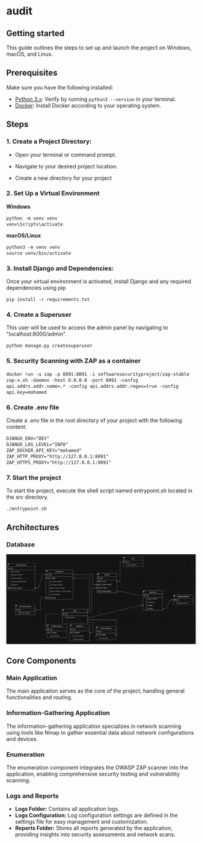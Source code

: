 # audit



## Getting started

This guide outlines the steps to set up and launch the project on Windows, macOS, and Linux.

## Prerequisites
Make sure you have the following installed:

- [Python 3.x](https://www.python.org/downloads/): Verify by running `python3 --version` in your terminal.
- [Docker](https://docs.docker.com/get-docker/): Install Docker according to your operating system.




## Steps
### 1. Create a Project Directory:

- Open your terminal or command prompt.

- Navigate to your desired project location.

- Create a new directory for your project

### 2. Set Up a Virtual Environment
**Windows**
```
python -m venv venv
venv\Scripts\activate
```

**macOS/Linux**
```
python3 -m venv venv
source venv/bin/activate
```


### 3. Install Django and Dependencies:
Once your virtual environment is activated, install Django and any required dependencies using pip

```
pip install -r requirements.txt
```

### 4. Create a Superuser
This user will be used to access the admin panel by navigating to "localhost:8000/admin".
```
python manage.py createsuperuser
```

### 5. Security Scanning with ZAP as a container
```
docker run -u zap -p 8091:8091 -i softwaresecurityproject/zap-stable zap-x.sh -daemon -host 0.0.0.0 -port 8091 -config api.addrs.addr.name=.* -config api.addrs.addr.regex=true -config api.key=mohamed
```

### 6. Create .env file
Create a .env file in the root directory of your project with the following content:

```
DJANGO_ENV="DEV"
DJANGO_LOG_LEVEL="INFO"
ZAP_DOCKER_API_KEY="mohamed"
ZAP_HTTP_PROXY="http://127.0.0.1:8091"
ZAP_HTTPS_PROXY="http://127.0.0.1:8091"
```

### 7. Start the project
To start the project, execute the shell script named entrypoint.sh located in the src directory.
```
./entrypoint.sh
```
## Architectures
### Database
![database schema](./img/database_schema.png)



## Core Components

### Main Application

The main application serves as the core of the project, handling general functionalities and routing.

### Information-Gathering Application

The information-gathering application specializes in network scanning using tools like Nmap to gather essential data about network configurations and devices.

### Enumeration

The enumeration component integrates the OWASP ZAP scanner into the application, enabling comprehensive security testing and vulnerability scanning.

### Logs and Reports

- **Logs Folder:** Contains all application logs.
- **Logs Configuration:** Log configuration settings are defined in the settings file for easy management and customization.
- **Reports Folder:** Stores all reports generated by the application, providing insights into security assessments and network scans.









